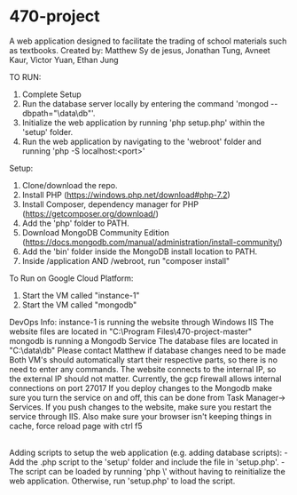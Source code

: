 # 470-project

A web application designed to facilitate the trading of school materials such as textbooks.
Created by: Matthew Sy de jesus, Jonathan Tung, Avneet Kaur, Victor Yuan, Ethan Jung

TO RUN:
1. Complete Setup
2. Run the database server locally by entering the command 'mongod --dbpath="\data\db"'.
3. Initialize the web application by running 'php setup.php' within the 'setup' folder.
4. Run the web application by navigating to the 'webroot' folder and running 'php -S localhost:\<port\>'

Setup:
1. Clone/download the repo.
2. Install PHP (https://windows.php.net/download#php-7.2)
3. Install Composer, dependency manager for PHP (https://getcomposer.org/download/)
4. Add the 'php' folder to PATH.
5. Download MongoDB Community Edition (https://docs.mongodb.com/manual/administration/install-community/)
6. Add the 'bin' folder inside the MongoDB install location to PATH.
7. Inside /application AND /webroot, run "composer install"

To Run on Google Cloud Platform:
1. Start the VM called "instance-1"
2. Start the VM called "mongodb"

DevOps Info:
instance-1 is running the website through Windows IIS
The website files are located in "C:\Program Files\470-project-master"
mongodb is running a Mongodb Service
The database files are located in "C:\data\db"
Please contact Matthew if database changes need to be made
Both VM's should automatically start their respective parts, so there is no need to enter any commands.
The website connects to the internal IP, so the external IP should not matter.
Currently, the gcp firewall allows internal connections on port 27017
If you deploy changes to the Mongodb make sure you turn the service on and off, this can be done from Task Manager-> Services.
If you push changes to the website, make sure you restart the service through IIS. Also make sure your browser isn't keeping things in cache, force reload page with ctrl f5

<br>
Adding scripts to setup the web application (e.g. adding database scripts):
- Add the .php script to the 'setup' folder and include the file in 'setup.php'.
- The script can be loaded by running 'php \<scriptname\>' without having to reinitialize the web application. Otherwise, run 'setup.php' to load the script.
